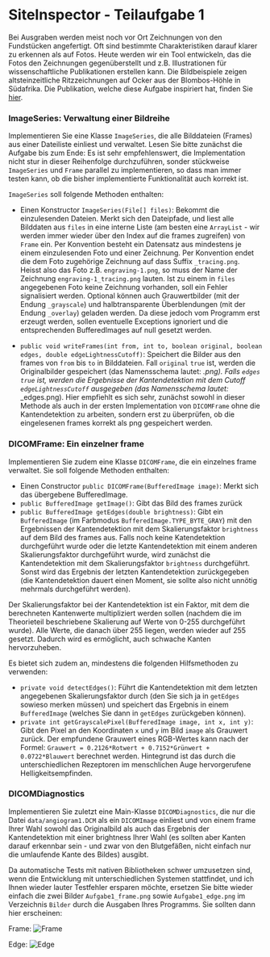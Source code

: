 # SiteInspector - Teilaufgabe 1

Bei Ausgraben werden meist noch vor Ort Zeichnungen von den Fundstücken angefertigt. Oft sind bestimmte Charakteristiken darauf klarer zu erkennen als auf Fotos. Heute werden wir ein Tool entwickeln, das die Fotos den Zeichnungen gegenüberstellt und z.B. Illustrationen für wissenschaftliche Publikationen erstellen kann. Die Bildbeispiele zeigen altsteinzeitliche Ritzzeichnungen auf Ocker aus der Blombos-Höhle in Südafrika. Die Publikation, welche diese Aufgabe inspiriert hat, finden Sie [hier](https://www.sciencedirect.com/science/article/pii/S0047248409000207).

### ImageSeries: Verwaltung einer Bildreihe

Implementieren Sie eine Klasse ```ImageSeries```, die alle Bilddateien (Frames) aus einer Dateiliste einliest und verwaltet. Lesen Sie bitte zunächst die Aufgabe bis zum Ende: Es ist sehr empfehlenswert, die Implementation nicht stur in dieser Reihenfolge durchzuführen, sonder stückweise ```ImageSeries``` und ```Frame``` parallel zu implementieren, so dass man immer testen kann, ob die bisher implementierte Funktionalität auch korrekt ist.

```ImageSeries``` soll folgende Methoden enthalten:
* Einen Konstructor ```ImageSeries(File[] files)```: Bekommt die einzulesenden Dateien. Merkt sich den Dateipfade, und liest alle Bilddaten aus ```files``` in eine interne Liste (am besten eine ```ArrayList``` - wir werden immer wieder über den Index auf die frames zugreifen) von ```Frame``` ein. Per Konvention besteht ein Datensatz aus mindestens je einem einzulesenden Foto und einer Zeichnung. Per Konvention endet die dem Foto zugehörige Zeichnung auf dass Suffix ```_tracing.png```. Heisst also das Foto z.B. ```engraving-1.png```, so muss der Name der Zeichnung ```engraving-1_tracing.png``` lauten. Ist zu einem in ```files``` angegebenen Foto keine Zeichnung vorhanden, soll ein Fehler signalisiert werden. Optional können auch Grauwertbilder (mit der Endung ```_grayscale```) und halbtransparente Überblendungen (mit der Endung ```_overlay```) geladen werden. Da diese jedoch vom Programm erst erzeugt werden, sollen eventuelle Exceptions ignoriert und die entsprechenden BufferedImages auf null gesetzt werden.

* ```public void writeFrames(int from, int to, boolean original, boolean edges, double edgeLightnessCutoff)```: Speichert die Bilder aus den frames von ```from``` bis ```to``` in Bilddateien. Fall ```original``` ```true``` ist, werden die Originalbilder gespeichert (das Namensschema lautet: <name>_<frame-Nummer>.png). Falls ```edges``` ```true``` ist, werden die Ergebnisse der Kantendetektion mit dem Cutoff ```edgeLightnessCutoff``` ausgegeben (das Namensschema lautet: <name>_<frame-Nummer>_edges.png). Hier empfiehlt es sich sehr, zunächst sowohl in dieser Methode als auch in der ersten Implementation von ```DICOMFrame``` ohne die Kantendetektion zu arbeiten, sondern erst zu überprüfen, ob die eingelesenen frames korrekt als png gespeichert werden.

### DICOMFrame: Ein einzelner frame

Implementieren Sie zudem eine Klasse ```DICOMFrame```, die ein einzelnes frame verwaltet. Sie soll folgende Methoden enthalten:
* Einen Constructor ```public DICOMFrame(BufferedImage image)```: Merkt sich das übergebene BufferedImage.
* ```public BufferedImage getImage()```: Gibt das Bild des frames zurück
* ```public BufferedImage getEdges(double brightness)```: Gibt ein ```BufferedImage``` (im Farbmodus ```BufferedImage.TYPE_BYTE_GRAY```) mit den Ergebnissen der Kantendetektion mit dem Skalierungsfaktor ```brightness``` auf dem Bild des frames aus. Falls noch keine Katendetektion durchgeführt wurde oder die letzte Kantendetektion mit einem anderen Skalierungsfaktor durchgeführt wurde, wird zunächst die Kantendetektion mit dem Skalierungsfaktor ```brightness``` durchgeführt. Sonst wird das Ergebnis der letzten Kantendetektion zurückgegeben (die Kantendetektion dauert einen Moment, sie sollte also nicht unnötig mehrmals durchgeführt werden).

Der Skalierungsfaktor bei der Kantendetektion ist ein Faktor, mit dem die berechneten Kantenwerte multipliziert werden sollen (nachdem die im Theorieteil beschriebene Skalierung auf Werte von 0-255 durchgeführt wurde). Alle Werte, die danach über 255 liegen, werden wieder auf 255 gesetzt. Dadurch wird es ermöglicht, auch schwache Kanten hervorzuheben.

Es bietet sich zudem an, mindestens die folgenden Hilfsmethoden zu verwenden:
* ```private void detectEdges()```: Führt die Kantendetektion mit dem letzten angegebenen Skalierungsfaktor durch (den Sie sich ja in ```getEdges``` sowieso merken müssen) und speichert das Ergebnis in einem ```BufferedImage``` (welches Sie dann in ```getEdges``` zurückgeben können).
* ```private int getGrayscalePixel(BufferedImage image, int x, int y)```: Gibt den Pixel an den Koordinaten ```x``` und ```y``` im Bild ```image``` als Grauwert zurück. Der empfundene Grauwert eines RGB-Wertes kann nach der Formel: ```Grauwert = 0.2126*Rotwert + 0.7152*Grünwert + 0.0722*Blauwert``` berechnet werden. Hintegrund ist das durch die unterschiedlichen Rezeptoren im menschlichen Auge hervorgerufene Helligkeitsempfinden.

### DICOMDiagnostics

Implementieren Sie zuletzt eine Main-Klasse ```DICOMDiagnostics```, die nur die Datei ```data/angiogram1.DCM``` als ein ```DICOMImage``` einliest und von einem frame Ihrer Wahl sowohl das Originalbild als auch das Ergebnis der Kantendetektion mit einer brightness Ihrer Wahl (es sollten aber Kanten darauf erkennbar sein - und zwar von den Blutgefäßen, nicht einfach nur die umlaufende Kante des Bildes) ausgibt.

Da automatische Tests mit nativen Bibliotheken schwer umzusetzen sind, wenn die Entwicklung mit unterschiedlichen Systemen stattfindet, und ich Ihnen wieder lauter Testfehler ersparen möchte, ersetzen Sie bitte wieder einfach die zwei Bilder ```Aufgabe1_frame.png``` sowie ```Aufgabe1_edge.png``` im Verzeichnis ```Bilder``` durch die Ausgaben Ihres Programms. Sie sollten dann hier erscheinen:

Frame:
![Frame](Bilder/Aufgabe1_frame.png)

Edge:
![Edge](Bilder/Aufgabe1_edge.png)
